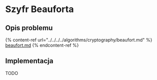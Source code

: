 # Szyfr Beauforta

## Opis problemu

{% content-ref url="../../../../algorithms/cryptography/beaufort.md" %}
[beaufort.md](../../../../algorithms/cryptography/beaufort.md)
{% endcontent-ref %}

## Implementacja

TODO

